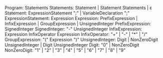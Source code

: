 Program: Statements
Statements: Statement | Statement Statements | ε
Statement: ExpressionStatement ";" | VariableDeclaration ";"
ExpressionStatement: Expression
Expression: PrefixExpression | InfixExpression | GroupExpression | UnsignedInteger
PrefixExpression: SignedInteger
SignedInteger: "-" UnsignedInteger
InfixExpression: Expression InfixOperator Expression
InfixOperator: "+" | "-" | "*" | "/"
GroupExpression: "(" Expression ")"
UnsignedInteger: Digit | NonZeroDigit UnsignedInteger | Digit UnsignedInteger
Digit: "0" | NonZeroDigit
NonZeroDigit: "1" | "2" | "3" | "4" | "5" | "6" | "7" | "8" | "9"